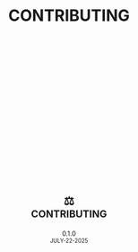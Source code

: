 <div id="top">
    <h1 align="center">CONTRIBUTING</h1>
</div>



<br><br><br><br><br><br><br><br><br><br><br><br><br>

<div  align="center">
    <br><h2>⚖️<br><sub>CONTRIBUTING</sub></h2>
    <sup><span>0.1.0<span><br><sup>JULY-22-2025</sup></sup>
</div>